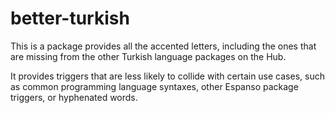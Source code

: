 # better-turkish

This is a package provides all the accented letters, including the ones that
are missing from the other Turkish language packages on the Hub.

It provides triggers that are less likely to collide with certain use cases,
such as common programming language syntaxes, other Espanso package triggers,
or hyphenated words.